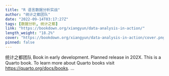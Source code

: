 ```yaml
---
title: "R 语言数据分析实战"
author: "统计之都团队"
date: "2022-09-14T03:17:27Z"
tags: [数据分析, 统计之都]
link: "https://bookdown.org/xiangyun/data-analysis-in-action/"
length_weight: "18.2%"
cover: "https://bookdown.org/xiangyun/data-analysis-in-action/cover.png"
pinned: false
---
```


统计之都团队 Book in early development. Planned release in 202X. This is a Quarto book. To learn more about Quarto books visit https://quarto.org/docs/books. ...
